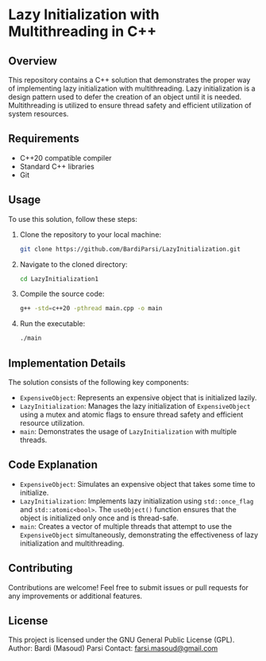 # Lazy Initialization with Multithreading in C++

## Overview
This repository contains a C++ solution that demonstrates the proper way of implementing lazy initialization with multithreading. Lazy initialization is a design pattern used to defer the creation of an object until it is needed. Multithreading is utilized to ensure thread safety and efficient utilization of system resources.

## Requirements
- C++20 compatible compiler
- Standard C++ libraries
- Git

## Usage
To use this solution, follow these steps:
1. Clone the repository to your local machine:
    ```bash
    git clone https://github.com/BardiParsi/LazyInitialization.git
    ```
2. Navigate to the cloned directory:
    ```bash
    cd LazyInitialization1
    ```
3. Compile the source code:
    ```bash
    g++ -std=c++20 -pthread main.cpp -o main
    ```
4. Run the executable:
    ```bash
    ./main
    ```

## Implementation Details
The solution consists of the following key components:
- `ExpensiveObject`: Represents an expensive object that is initialized lazily.
- `LazyInitialization`: Manages the lazy initialization of `ExpensiveObject` using a mutex and atomic flags to ensure thread safety and efficient resource utilization.
- `main`: Demonstrates the usage of `LazyInitialization` with multiple threads.

## Code Explanation
- `ExpensiveObject`: Simulates an expensive object that takes some time to initialize.
- `LazyInitialization`: Implements lazy initialization using `std::once_flag` and `std::atomic<bool>`. The `useObject()` function ensures that the object is initialized only once and is thread-safe.
- `main`: Creates a vector of multiple threads that attempt to use the `ExpensiveObject` simultaneously, demonstrating the effectiveness of lazy initialization and multithreading.

## Contributing
Contributions are welcome! Feel free to submit issues or pull requests for any improvements or additional features.

## License
This project is licensed under the GNU General Public License (GPL).
Author: Bardi (Masoud) Parsi
Contact: farsi.masoud@gmail.com
